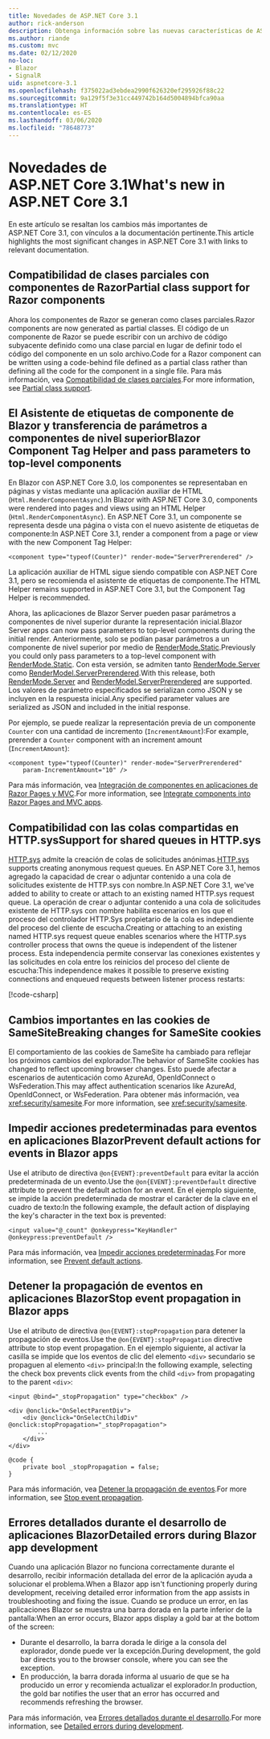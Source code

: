 ```yaml
---
title: Novedades de ASP.NET Core 3.1
author: rick-anderson
description: Obtenga información sobre las nuevas características de ASP.NET Core 3.1.
ms.author: riande
ms.custom: mvc
ms.date: 02/12/2020
no-loc:
- Blazor
- SignalR
uid: aspnetcore-3.1
ms.openlocfilehash: f375022ad3ebdea2990f626320ef295926f88c22
ms.sourcegitcommit: 9a129f5f3e31cc449742b164d5004894bfca90aa
ms.translationtype: HT
ms.contentlocale: es-ES
ms.lasthandoff: 03/06/2020
ms.locfileid: "78648773"
---
```

# <a name="whats-new-in-aspnet-core-31"></a><span data-ttu-id="b564d-103">Novedades de ASP.NET Core 3.1</span><span class="sxs-lookup"><span data-stu-id="b564d-103">What's new in ASP.NET Core 3.1</span></span>

<span data-ttu-id="b564d-104">En este artículo se resaltan los cambios más importantes de ASP.NET Core 3.1, con vínculos a la documentación pertinente.</span><span class="sxs-lookup"><span data-stu-id="b564d-104">This article highlights the most significant changes in ASP.NET Core 3.1 with links to relevant documentation.</span></span>

## <a name="partial-class-support-for-razor-components"></a><span data-ttu-id="b564d-105">Compatibilidad de clases parciales con componentes de Razor</span><span class="sxs-lookup"><span data-stu-id="b564d-105">Partial class support for Razor components</span></span>

<span data-ttu-id="b564d-106">Ahora los componentes de Razor se generan como clases parciales.</span><span class="sxs-lookup"><span data-stu-id="b564d-106">Razor components are now generated as partial classes.</span></span> <span data-ttu-id="b564d-107">El código de un componente de Razor se puede escribir con un archivo de código subyacente definido como una clase parcial en lugar de definir todo el código del componente en un solo archivo.</span><span class="sxs-lookup"><span data-stu-id="b564d-107">Code for a Razor component can be written using a code-behind file defined as a partial class rather than defining all the code for the component in a single file.</span></span> <span data-ttu-id="b564d-108">Para más información, vea [Compatibilidad de clases parciales](xref:blazor/components#partial-class-support).</span><span class="sxs-lookup"><span data-stu-id="b564d-108">For more information, see [Partial class support](xref:blazor/components#partial-class-support).</span></span>

## <a name="opno-locblazor-component-tag-helper-and-pass-parameters-to-top-level-components"></a><span data-ttu-id="b564d-109">El Asistente de etiquetas de componente de Blazor y transferencia de parámetros a componentes de nivel superior</span><span class="sxs-lookup"><span data-stu-id="b564d-109">Blazor Component Tag Helper and pass parameters to top-level components</span></span>

<span data-ttu-id="b564d-110">En Blazor con ASP.NET Core 3.0, los componentes se representaban en páginas y vistas mediante una aplicación auxiliar de HTML (`Html.RenderComponentAsync`).</span><span class="sxs-lookup"><span data-stu-id="b564d-110">In Blazor with ASP.NET Core 3.0, components were rendered into pages and views using an HTML Helper (`Html.RenderComponentAsync`).</span></span> <span data-ttu-id="b564d-111">En ASP.NET Core 3.1, un componente se representa desde una página o vista con el nuevo asistente de etiquetas de componente:</span><span class="sxs-lookup"><span data-stu-id="b564d-111">In ASP.NET Core 3.1, render a component from a page or view with the new Component Tag Helper:</span></span>

```cshtml
<component type="typeof(Counter)" render-mode="ServerPrerendered" />
```

<span data-ttu-id="b564d-112">La aplicación auxiliar de HTML sigue siendo compatible con ASP.NET Core 3.1, pero se recomienda el asistente de etiquetas de componente.</span><span class="sxs-lookup"><span data-stu-id="b564d-112">The HTML Helper remains supported in ASP.NET Core 3.1, but the Component Tag Helper is recommended.</span></span>

<span data-ttu-id="b564d-113">Ahora, las aplicaciones de Blazor Server pueden pasar parámetros a componentes de nivel superior durante la representación inicial.</span><span class="sxs-lookup"><span data-stu-id="b564d-113">Blazor Server apps can now pass parameters to top-level components during the initial render.</span></span> <span data-ttu-id="b564d-114">Anteriormente, solo se podían pasar parámetros a un componente de nivel superior por medio de [RenderMode.Static](xref:Microsoft.AspNetCore.Mvc.Rendering.RenderMode.Static).</span><span class="sxs-lookup"><span data-stu-id="b564d-114">Previously you could only pass parameters to a top-level component with [RenderMode.Static](xref:Microsoft.AspNetCore.Mvc.Rendering.RenderMode.Static).</span></span> <span data-ttu-id="b564d-115">Con esta versión, se admiten tanto [RenderMode.Server](xref:Microsoft.AspNetCore.Mvc.Rendering.RenderMode.Server) como [RenderModel.ServerPrerendered](xref:Microsoft.AspNetCore.Mvc.Rendering.RenderMode.ServerPrerendered).</span><span class="sxs-lookup"><span data-stu-id="b564d-115">With this release, both [RenderMode.Server](xref:Microsoft.AspNetCore.Mvc.Rendering.RenderMode.Server) and [RenderModel.ServerPrerendered](xref:Microsoft.AspNetCore.Mvc.Rendering.RenderMode.ServerPrerendered) are supported.</span></span> <span data-ttu-id="b564d-116">Los valores de parámetro especificados se serializan como JSON y se incluyen en la respuesta inicial.</span><span class="sxs-lookup"><span data-stu-id="b564d-116">Any specified parameter values are serialized as JSON and included in the initial response.</span></span>

<span data-ttu-id="b564d-117">Por ejemplo, se puede realizar la representación previa de un componente `Counter` con una cantidad de incremento (`IncrementAmount`):</span><span class="sxs-lookup"><span data-stu-id="b564d-117">For example, prerender a `Counter` component with an increment amount (`IncrementAmount`):</span></span>

```cshtml
<component type="typeof(Counter)" render-mode="ServerPrerendered" 
    param-IncrementAmount="10" />
```

<span data-ttu-id="b564d-118">Para más información, vea [Integración de componentes en aplicaciones de Razor Pages y MVC](xref:blazor/integrate-components).</span><span class="sxs-lookup"><span data-stu-id="b564d-118">For more information, see [Integrate components into Razor Pages and MVC apps](xref:blazor/integrate-components).</span></span>

## <a name="support-for-shared-queues-in-httpsys"></a><span data-ttu-id="b564d-119">Compatibilidad con las colas compartidas en HTTP.sys</span><span class="sxs-lookup"><span data-stu-id="b564d-119">Support for shared queues in HTTP.sys</span></span>

<span data-ttu-id="b564d-120">[HTTP.sys](xref:fundamentals/servers/httpsys) admite la creación de colas de solicitudes anónimas.</span><span class="sxs-lookup"><span data-stu-id="b564d-120">[HTTP.sys](xref:fundamentals/servers/httpsys) supports creating anonymous request queues.</span></span> <span data-ttu-id="b564d-121">En ASP.NET Core 3.1, hemos agregado la capacidad de crear o adjuntar contenido a una cola de solicitudes existente de HTTP.sys con nombre.</span><span class="sxs-lookup"><span data-stu-id="b564d-121">In ASP.NET Core 3.1, we've added to ability to create or attach to an existing named HTTP.sys request queue.</span></span> <span data-ttu-id="b564d-122">La operación de crear o adjuntar contenido a una cola de solicitudes existente de HTTP.sys con nombre habilita escenarios en los que el proceso del controlador HTTP.Sys propietario de la cola es independiente del proceso del cliente de escucha.</span><span class="sxs-lookup"><span data-stu-id="b564d-122">Creating or attaching to an existing named HTTP.sys request queue enables scenarios where the HTTP.sys controller process that owns the queue is independent of the listener process.</span></span> <span data-ttu-id="b564d-123">Esta independencia permite conservar las conexiones existentes y las solicitudes en cola entre los reinicios del proceso del cliente de escucha:</span><span class="sxs-lookup"><span data-stu-id="b564d-123">This independence makes it possible to preserve existing connections and enqueued requests between listener process restarts:</span></span>

[!code-csharp[](sample/Program.cs?name=snippet)]

## <a name="breaking-changes-for-samesite-cookies"></a><span data-ttu-id="b564d-124">Cambios importantes en las cookies de SameSite</span><span class="sxs-lookup"><span data-stu-id="b564d-124">Breaking changes for SameSite cookies</span></span>

<span data-ttu-id="b564d-125">El comportamiento de las cookies de SameSite ha cambiado para reflejar los próximos cambios del explorador.</span><span class="sxs-lookup"><span data-stu-id="b564d-125">The behavior of SameSite cookies has changed to reflect upcoming browser changes.</span></span> <span data-ttu-id="b564d-126">Esto puede afectar a escenarios de autenticación como AzureAd, OpenIdConnect o WsFederation.</span><span class="sxs-lookup"><span data-stu-id="b564d-126">This may affect authentication scenarios like AzureAd, OpenIdConnect, or WsFederation.</span></span> <span data-ttu-id="b564d-127">Para obtener más información, vea <xref:security/samesite>.</span><span class="sxs-lookup"><span data-stu-id="b564d-127">For more information, see <xref:security/samesite>.</span></span>

## <a name="prevent-default-actions-for-events-in-opno-locblazor-apps"></a><span data-ttu-id="b564d-128">Impedir acciones predeterminadas para eventos en aplicaciones Blazor</span><span class="sxs-lookup"><span data-stu-id="b564d-128">Prevent default actions for events in Blazor apps</span></span>

<span data-ttu-id="b564d-129">Use el atributo de directiva `@on{EVENT}:preventDefault` para evitar la acción predeterminada de un evento.</span><span class="sxs-lookup"><span data-stu-id="b564d-129">Use the `@on{EVENT}:preventDefault` directive attribute to prevent the default action for an event.</span></span> <span data-ttu-id="b564d-130">En el ejemplo siguiente, se impide la acción predeterminada de mostrar el carácter de la clave en el cuadro de texto:</span><span class="sxs-lookup"><span data-stu-id="b564d-130">In the following example, the default action of displaying the key's character in the text box is prevented:</span></span>

```razor
<input value="@_count" @onkeypress="KeyHandler" @onkeypress:preventDefault />
```

<span data-ttu-id="b564d-131">Para más información, vea [Impedir acciones predeterminadas](xref:blazor/event-handling#prevent-default-actions).</span><span class="sxs-lookup"><span data-stu-id="b564d-131">For more information, see [Prevent default actions](xref:blazor/event-handling#prevent-default-actions).</span></span>

## <a name="stop-event-propagation-in-opno-locblazor-apps"></a><span data-ttu-id="b564d-132">Detener la propagación de eventos en aplicaciones Blazor</span><span class="sxs-lookup"><span data-stu-id="b564d-132">Stop event propagation in Blazor apps</span></span>

<span data-ttu-id="b564d-133">Use el atributo de directiva `@on{EVENT}:stopPropagation` para detener la propagación de eventos.</span><span class="sxs-lookup"><span data-stu-id="b564d-133">Use the `@on{EVENT}:stopPropagation` directive attribute to stop event propagation.</span></span> <span data-ttu-id="b564d-134">En el ejemplo siguiente, al activar la casilla se impide que los eventos de clic del elemento `<div>` secundario se propaguen al elemento `<div>` principal:</span><span class="sxs-lookup"><span data-stu-id="b564d-134">In the following example, selecting the check box prevents click events from the child `<div>` from propagating to the parent `<div>`:</span></span>

```razor
<input @bind="_stopPropagation" type="checkbox" />

<div @onclick="OnSelectParentDiv">
    <div @onclick="OnSelectChildDiv" @onclick:stopPropagation="_stopPropagation">
        ...
    </div>
</div>

@code {
    private bool _stopPropagation = false;
}
```

<span data-ttu-id="b564d-135">Para más información, vea [Detener la propagación de eventos](xref:blazor/event-handling#stop-event-propagation).</span><span class="sxs-lookup"><span data-stu-id="b564d-135">For more information, see [Stop event propagation](xref:blazor/event-handling#stop-event-propagation).</span></span>

## <a name="detailed-errors-during-opno-locblazor-app-development"></a><span data-ttu-id="b564d-136">Errores detallados durante el desarrollo de aplicaciones Blazor</span><span class="sxs-lookup"><span data-stu-id="b564d-136">Detailed errors during Blazor app development</span></span>

<span data-ttu-id="b564d-137">Cuando una aplicación Blazor no funciona correctamente durante el desarrollo, recibir información detallada del error de la aplicación ayuda a solucionar el problema.</span><span class="sxs-lookup"><span data-stu-id="b564d-137">When a Blazor app isn't functioning properly during development, receiving detailed error information from the app assists in troubleshooting and fixing the issue.</span></span> <span data-ttu-id="b564d-138">Cuando se produce un error, en las aplicaciones Blazor se muestra una barra dorada en la parte inferior de la pantalla:</span><span class="sxs-lookup"><span data-stu-id="b564d-138">When an error occurs, Blazor apps display a gold bar at the bottom of the screen:</span></span>

* <span data-ttu-id="b564d-139">Durante el desarrollo, la barra dorada le dirige a la consola del explorador, donde puede ver la excepción.</span><span class="sxs-lookup"><span data-stu-id="b564d-139">During development, the gold bar directs you to the browser console, where you can see the exception.</span></span>
* <span data-ttu-id="b564d-140">En producción, la barra dorada informa al usuario de que se ha producido un error y recomienda actualizar el explorador.</span><span class="sxs-lookup"><span data-stu-id="b564d-140">In production, the gold bar notifies the user that an error has occurred and recommends refreshing the browser.</span></span>

<span data-ttu-id="b564d-141">Para más información, vea [Errores detallados durante el desarrollo](xref:blazor/handle-errors#detailed-errors-during-development).</span><span class="sxs-lookup"><span data-stu-id="b564d-141">For more information, see [Detailed errors during development](xref:blazor/handle-errors#detailed-errors-during-development).</span></span>
